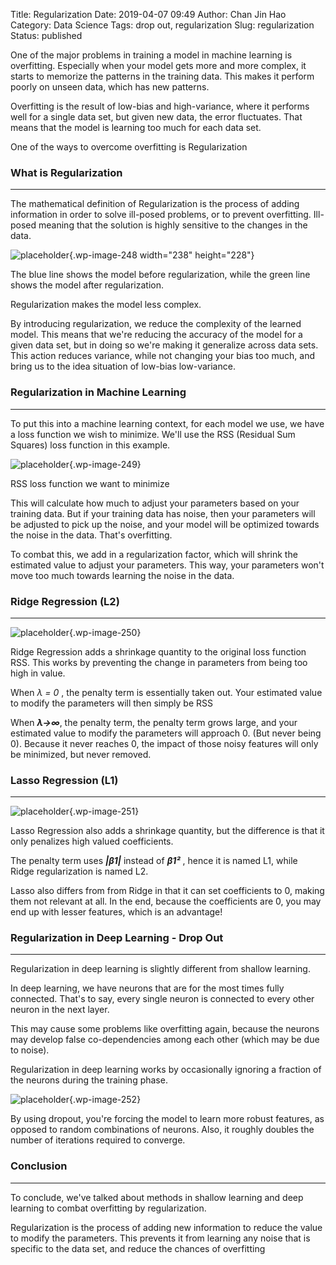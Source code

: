 Title: Regularization
Date: 2019-04-07 09:49
Author: Chan Jin Hao
Category: Data Science
Tags: drop out, regularization
Slug: regularization
Status: published



One of the major problems in training a model in machine learning is overfitting. Especially when your model gets more and more complex, it starts to memorize the patterns in the training data. This makes it perform poorly on unseen data, which has new patterns.





Overfitting is the result of low-bias and high-variance, where it performs well for a single data set, but given new data, the error fluctuates. That means that the model is learning too much for each data set.





One of the ways to overcome overfitting is Regularization



<!-- wp:heading {"level":3} -->

### What is Regularization





------------------------------------------------------------------------






The mathematical definition of Regularization is the process of adding information in order to solve ill-posed problems, or to prevent overfitting. Ill-posed meaning that the solution is highly sensitive to the changes in the data.



<!-- wp:image {"id":248,"align":"center","width":238,"height":228} -->




![placeholder]({attach}media/2019/01/1280px-regularization.png){.wp-image-248 width="238" height="228"}  
<figcaption>
The blue line shows the model before regularization, while the green line shows the model after regularization.  
  
Regularization makes the model less complex.  
</figcaption>








By introducing regularization, we reduce the complexity of the learned model. This means that we're reducing the accuracy of the model for a given data set, but in doing so we're making it generalize across data sets. This action reduces variance, while not changing your bias too much, and bring us to the idea situation of low-bias low-variance.



<!-- wp:heading {"level":3} -->

### Regularization in Machine Learning





------------------------------------------------------------------------






To put this into a machine learning context, for each model we use, we have a loss function we wish to minimize. We'll use the RSS (Residual Sum Squares) loss function in this example.



<!-- wp:image {"id":249} -->


![placeholder]({attach}media/2019/01/rss.png){.wp-image-249}  

<figcaption>
RSS loss function we want to minimize

</figcaption>





This will calculate how much to adjust your parameters based on your training data. But if your training data has noise, then your parameters will be adjusted to pick up the noise, and your model will be optimized towards the noise in the data. That's overfitting.





To combat this, we add in a regularization factor, which will shrink the estimated value to adjust your parameters. This way, your parameters won't move too much towards learning the noise in the data.



<!-- wp:heading {"level":3} -->

### Ridge Regression (L2)





------------------------------------------------------------------------




<!-- wp:image {"id":250} -->


![placeholder]({attach}media/2019/01/ridge.png){.wp-image-250}






Ridge Regression adds a shrinkage quantity to the original loss function RSS. This works by preventing the change in parameters from being too high in value.





When *λ = 0* , the penalty term is essentially taken out. Your estimated value to modify the parameters will then simply be RSS





When ***λ→∞***, the penalty term, the penalty term grows large, and your estimated value to modify the parameters will approach 0. (But never being 0). Because it never reaches 0, the impact of those noisy features will only be minimized, but never removed.



<!-- wp:heading {"level":3} -->

### Lasso Regression (L1)





------------------------------------------------------------------------




<!-- wp:image {"id":251} -->


![placeholder]({attach}media/2019/01/lasso.png){.wp-image-251}






Lasso Regression also adds a shrinkage quantity, but the difference is that it only penalizes high valued coefficients.





The penalty term uses ***|β1|*** instead of ***β1²*** , hence it is named L1, while  
Ridge regularization is named L2.





Lasso also differs from from Ridge in that it can set coefficients to 0, making them not relevant at all. In the end, because the coefficients are 0, you may end up with lesser features, which is an advantage!



<!-- wp:heading {"level":3} -->

### Regularization in Deep Learning - Drop Out





------------------------------------------------------------------------






Regularization in deep learning is slightly different from shallow learning.





In deep learning, we have neurons that are for the most times fully connected. That's to say, every single neuron is connected to every other neuron in the next layer.





This may cause some problems like overfitting again, because the neurons may develop false co-dependencies among each other (which may be due to noise).





Regularization in deep learning works by occasionally ignoring a fraction of the neurons during the training phase.



<!-- wp:image {"id":252} -->


![placeholder]({attach}media/2019/01/dropout.png){.wp-image-252}






By using dropout, you're forcing the model to learn more robust features, as opposed to random combinations of neurons. Also, it roughly doubles the number of iterations required to converge.



<!-- wp:heading {"level":3} -->

### Conclusion





------------------------------------------------------------------------






To conclude, we've talked about methods in shallow learning and deep learning to combat overfitting by regularization.





Regularization is the process of adding new information to reduce the value to modify the parameters. This prevents it from learning any noise that is specific to the data set, and reduce the chances of overfitting



